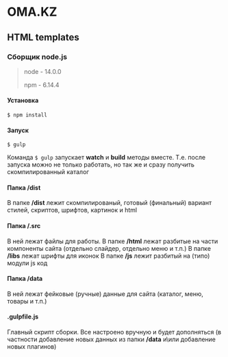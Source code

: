 # OMA.KZ
## HTML templates

### Сборщик node.js

> node - 14.0.0
> 
> npm - 6.14.4

#### Установка
`$ npm install`

#### Запуск
`$ gulp`

Команда  `$ gulp` запускает  **watch**  и **build** методы вместе. Т.е. после запуска можно не только работать, но так же и сразу получить скомпилированный каталог

#### Папка /dist

В папке **/dist** лежит скомпилированый, готовый (финальный) вариант стилей, скриптов, шрифтов, картинок и html

#### Папка /.src

В ней лежат файлы для работы. 
В папке **/html** лежат разбитые на части компоненты сайта (отдельно слайдер, отдельно меню и т.п.)
В папке **/libs** лежат шрифты для иконок
В папке **/js** лежит разбитый на (типо) модули js код

#### Папка /data
В ней лежат фейковые (ручные) данные для сайта (каталог, меню, товары и т.п.)

####  .gulpfile.js
Главный скрипт сборки. Все настроено вручную и будет дополняться (в частности добавление новых данных из папки **/data** и\или добавление новых плагинов)
